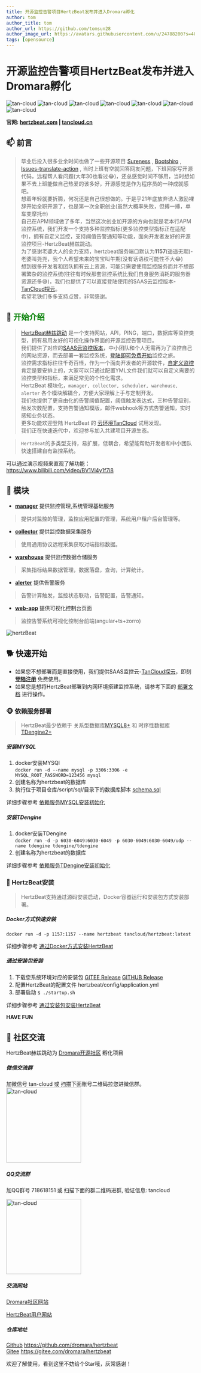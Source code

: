 ```yaml
---
title: 开源监控告警项目HertzBeat发布并进入Dromara孵化   
author: tom  
author_title: tom   
author_url: https://github.com/tomsun28  
author_image_url: https://avatars.githubusercontent.com/u/24788200?s=400&v=4  
tags: [opensource]  
---
```


# 开源监控告警项目HertzBeat发布并进入Dromara孵化

![tan-cloud](https://cdn.jsdelivr.net/gh/dromara/hertzbeat@gh-pages/img/badge/web-monitor.svg)
![tan-cloud](https://cdn.jsdelivr.net/gh/dromara/hertzbeat@gh-pages/img/badge/ping-connect.svg)
![tan-cloud](https://cdn.jsdelivr.net/gh/dromara/hertzbeat@gh-pages/img/badge/port-available.svg)
![tan-cloud](https://cdn.jsdelivr.net/gh/dromara/hertzbeat@gh-pages/img/badge/database-monitor.svg)
![tan-cloud](https://cdn.jsdelivr.net/gh/dromara/hertzbeat@gh-pages/img/badge/custom-monitor.svg)
![tan-cloud](https://cdn.jsdelivr.net/gh/dromara/hertzbeat@gh-pages/img/badge/threshold.svg)
![tan-cloud](https://cdn.jsdelivr.net/gh/dromara/hertzbeat@gh-pages/img/badge/alert.svg)

**官网: [hertzbeat.com](https://hertzBeat.com) | [tancloud.cn](https://tancloud.cn)**   

## 📫 前言

> 毕业后投入很多业余时间也做了一些开源项目 [Sureness](https://github.com/dromara/sureness) , [Bootshiro](https://gitee.com/tomsun28/bootshiro) , [Issues-translate-action](https://github.com/usthe/issues-translate-action) ,
> 当时上班有空就回答网友问题，下班回家写开源代码，远程帮人看问题(大年30也看过😂)，还总感觉时间不够用，当时想如果不去上班能做自己热爱的该多好，开源感觉是作为程序员的一种成就感吧。        
> 想着年轻就要折腾，何况还是自己很想做的。于是乎21年底放弃诱人激励裸辞开始全职开源了，也是第一次全职创业(虽然大概率失败，但搏一搏，单车变摩托🤓)       
> 自己在APM领域做了多年，当然这次创业加开源的方向也就是老本行APM监控系统，我们开发一个支持多种监控指标(更多监控类型指标正在适配中)，拥有自定义监控，支持阈值告警通知等功能，面向开发者友好的开源监控项目-HertzBeat赫兹跳动。   
> 为了感谢老婆大人的全力支持，hertzbeat服务端口默认为**1157**(遥遥无期)-老婆叫尧尧，我个人希望未来的宝宝叫午期(没有话语权可能性不大😂)    
> 想到很多开发者和团队拥有云上资源，可能只需要使用监控服务而并不想部署繁杂的监控系统(往往有时候那套监控系统比我们自身服务消耗的服务器资源还多😅)，我们也提供了可以直接登陆使用的SAAS云监控版本-[TanCloud探云](https://console.tancloud.cn)。   
> 希望老铁们多多支持点赞，非常感谢。     

## 🎡 <font color="green">开始介绍</font>   

> [HertzBeat赫兹跳动](https://github.com/dromara/hertzbeat) 是一个支持网站，API，PING，端口，数据库等监控类型，拥有易用友好的可视化操作界面的开源监控告警项目。  
> 我们提供了对应的[SAAS云监控版本](https://console.tancloud.cn)，中小团队和个人无需再为了监控自己的网站资源，而去部署一套监控系统，[登陆即可免费开始](https://console.tancloud.cn)监控之旅。  
> 监控需求指标往往千奇百怪，作为一个面向开发者的开源软件，[自定义监控](https://hertzbeat.com/docs/advanced/extend-point) 肯定是要安排上的，大家可以只通过配置YML文件我们就可以自定义需要的监控类型和指标，来满足常见的个性化需求。   
> HertzBeat 模块化，`manager, collector, scheduler, warehouse, alerter` 各个模块解耦合，方便大家理解上手与定制开发。      
> 我们也提供了更自由化的告警阈值配置，阈值触发表达式，三种告警级别，触发次数配置，支持告警通知模版，邮件webhook等方式告警通知，实时感知业务状态。              
> 更多功能欢迎登陆 HertzBeat 的 [云环境TanCloud](https://console.tancloud.cn) 试用发现。           
> 我们正在快速迭代中，欢迎参与加入共建项目开源生态。    

> `HertzBeat`的多类型支持，易扩展，低耦合，希望能帮助开发者和中小团队快速搭建自有监控系统。   

可以通过演示视频来直观了解功能： https://www.bilibili.com/video/BV1Vi4y1f7i8            


## 🥐 模块

- **[manager](https://github.com/dromara/hertzbeat/tree/master/manager)** 提供监控管理,系统管理基础服务
> 提供对监控的管理，监控应用配置的管理，系统用户租户后台管理等。
- **[collector](https://github.com/dromara/hertzbeat/tree/master/collector)** 提供监控数据采集服务
> 使用通用协议远程采集获取对端指标数据。
- **[warehouse](https://github.com/dromara/hertzbeat/tree/master/warehouse)** 提供监控数据仓储服务
> 采集指标结果数据管理，数据落盘，查询，计算统计。
- **[alerter](https://github.com/dromara/hertzbeat/tree/master/alerter)** 提供告警服务
> 告警计算触发，监控状态联动，告警配置，告警通知。
- **[web-app](https://github.com/dromara/hertzbeat/tree/master/web-app)** 提供可视化控制台页面
> 监控告警系统可视化控制台前端(angular+ts+zorro)

![hertzBeat](https://tancloud.gd2.qingstor.com/img/docs/hertzbeat-stru.svg)   

## 🐕 快速开始

- 如果您不想部署而是直接使用，我们提供SAAS监控云-[TanCloud探云](https://console.tancloud.cn)，即刻 **[登陆注册](https://console.tancloud.cn)** 免费使用。
- 如果您是想将HertzBeat部署到内网环境搭建监控系统，请参考下面的 [部署文档](https://hertzbeat.com/docs/start/quickstart) 进行操作。

### 🐵 依赖服务部署

> HertzBeat最少依赖于 关系型数据库[MYSQL8+](https://www.mysql.com/) 和 时序性数据库[TDengine2+](https://www.taosdata.com/getting-started)

##### 安装MYSQL
1. docker安装MYSQl  
   `docker run -d --name mysql -p 3306:3306 -e MYSQL_ROOT_PASSWORD=123456 mysql`
2. 创建名称为hertzbeat的数据库
3. 执行位于项目仓库/script/sql/目录下的数据库脚本 [schema.sql](https://gitee.com/dromara/hertzbeat/raw/master/script/sql/schema.sql)

详细步骤参考 [依赖服务MYSQL安装初始化](https://hertzbeat.com/docs/start/mysql-init)

##### 安装TDengine
1. docker安装TDengine   
   `docker run -d -p 6030-6049:6030-6049 -p 6030-6049:6030-6049/udp --name tdengine tdengine/tdengine`
2. 创建名称为hertzbeat的数据库

详细步骤参考 [依赖服务TDengine安装初始化](https://hertzbeat.com/docs/start/tdengine-init)

### 🍞 HertzBeat安装
> HertzBeat支持通过源码安装启动，Docker容器运行和安装包方式安装部署。

##### Docker方式快速安装
`docker run -d -p 1157:1157 --name hertzbeat tancloud/hertzbeat:latest`

详细步骤参考 [通过Docker方式安装HertzBeat](https://hertzbeat.com/docs/start/docker-deploy)

##### 通过安装包安装
1. 下载您系统环境对应的安装包 [GITEE Release](https://gitee.com/dromara/hertzbeat/releases) [GITHUB Release](https://github.com/dromara/hertzbeat/releases)
2. 配置HertzBeat的配置文件 hertzbeat/config/application.yml
3. 部署启动 `$ ./startup.sh `

详细步骤参考 [通过安装包安装HertzBeat](https://hertzbeat.com/docs/start/package-deploy)

**HAVE FUN**

## 💬 社区交流

HertzBeat赫兹跳动为 [Dromara开源社区](https://dromara.org/) 孵化项目

##### 微信交流群

加微信号 tan-cloud 或 扫描下面账号二维码拉您进微信群。   
<img alt="tan-cloud" src="https://cdn.jsdelivr.net/gh/dromara/hertzbeat@gh-pages/img/docs/help/tan-cloud-wechat.jpg" width="200"/>

##### QQ交流群

加QQ群号 718618151 或 扫描下面的群二维码进群, 验证信息: tancloud

<img alt="tan-cloud" src="https://cdn.jsdelivr.net/gh/dromara/hertzbeat@gh-pages/img/docs/help/qq-qr.jpg" width="200"/>          

##### 交流网站

[Dromara社区网站](https://dromara.org/)    

[HertzBeat用户网站](https://support.qq.com/products/379369)   

##### 仓库地址   

[Github](https://github.com/dromara/hertzbeat) https://github.com/dromara/hertzbeat      
[Gitee](https://gitee.com/dromara/hertzbeat) https://gitee.com/dromara/hertzbeat    

欢迎了解使用，看到这里不妨给个Star哦，灰常感谢！         
